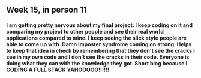 ## Week 15, in person 11

#### I am getting pretty nervous about my final project. I keep coding on it and comparing my project to other people and see their real world applications compared to mine. I keep seeing the slick style people are able to come up with. Damn imposter syndrome coming on strong. Helps to keep that idea in check by remembering that they don't see the cracks I see in my own code and I don't see the cracks in their code. Everyone is doing what they can with the knowledge they got. Short blog because I CODING A FULL STACK YAHOOOOO!!!!!!